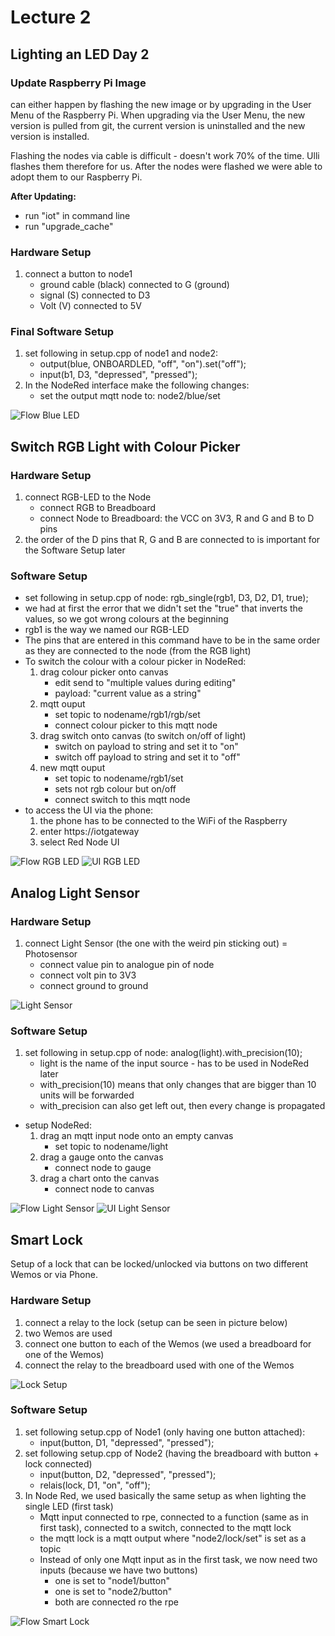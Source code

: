 # Lecture 2
## Lighting an LED Day 2
### Update Raspberry Pi Image
can either happen by flashing the new image or by upgrading in the User Menu of the Raspberry Pi. When upgrading via the User Menu, the new version is pulled from git, the current version is uninstalled and the new version is installed.

Flashing the nodes via cable is difficult - doesn't work 70% of the time. Ulli flashes them therefore for us. After the nodes were flashed we were able to adopt them to our Raspberry Pi.

**After Updating:**
- run "iot" in command line
- run "upgrade_cache"

### Hardware Setup
1. connect a button to node1
    - ground cable (black) connected to G (ground)
    - signal (S) connected to D3
    - Volt (V) connected to 5V

### Final Software Setup
1. set following in setup.cpp of node1 and node2: 
	- output(blue, ONBOARDLED, "off", "on").set("off");
	- input(b1, D3, "depressed", "pressed");
2. In the NodeRed interface make the following changes:
    - set the output mqtt node to: node2/blue/set

![Flow Blue LED](./images/flow_blue_led.PNG)

## Switch RGB Light with Colour Picker

### Hardware Setup
1. connect RGB-LED to the Node
    - connect RGB to Breadboard
    - connect Node to Breadboard: the VCC on 3V3, R and G and B to D pins
2. the order of the D pins that R, G and B are connected to is important for the Software Setup later

### Software Setup
- set following in setup.cpp of node: rgb_single(rgb1, D3, D2, D1, true);
- we had at first the error that we didn't set the "true" that inverts the values, so we got wrong colours at the beginning
- rgb1 is the way we named our RGB-LED
- The pins that are entered in this command have to be in the same order as they are connected to the node (from the RGB light)
- To switch the colour with a colour picker in NodeRed:
    1. drag colour picker onto canvas
        - edit send to "multiple values during editing"
        - payload: "current value as a string"
    2. mqtt ouput
        - set topic to nodename/rgb1/rgb/set
        - connect colour picker to this mqtt node
    3. drag switch onto canvas (to switch on/off of light)
        - switch on payload to string and set it to "on"
        - switch off payload to string and set it to "off"
    4. new mqtt ouput
        - set topic to nodename/rgb1/set
        - sets not rgb colour but on/off
        - connect switch to this mqtt node
- to access the UI via the phone:
    1. the phone has to be connected to the WiFi of the Raspberry
    2. enter https://iotgateway
    3. select Red Node UI

![Flow RGB LED](./images/flow_rgb_led.PNG)
![UI RGB LED](./images/ui_rgb_led.PNG)

## Analog Light Sensor
### Hardware Setup
1. connect Light Sensor (the one with the weird pin sticking out) = Photosensor
    - connect value pin to analogue pin of node
    - connect volt pin to 3V3
    - connect ground to ground

![Light Sensor](./images/light_sensor.jpeg)

### Software Setup
1. set following in setup.cpp of node: analog(light).with_precision(10);
    - light is the name of the input source - has to be used in NodeRed later
    - with_precision(10) means that only changes that are bigger than 10 units will be forwarded
    - with_precision can also get left out, then every change is propagated
- setup NodeRed:
    1. drag an mqtt input node onto an empty canvas
        - set topic to nodename/light
    2. drag a gauge onto the canvas
        - connect node to gauge
    3. drag a chart onto the canvas
        - connect node to canvas

![Flow Light Sensor](./images/flow_light_sensor.PNG)
![UI Light Sensor](./images/ui_light_sensor.PNG)

## Smart Lock
Setup of a lock that can be locked/unlocked via buttons on two different Wemos or via Phone.

### Hardware Setup
1. connect a relay to the lock (setup can be seen in picture below)
2. two Wemos are used
3. connect one button to each of the Wemos (we used a breadboard for one of the Wemos)
4. connect the relay to the breadboard used with one of the Wemos

![Lock Setup](./images/lock_setup.jpg)

### Software Setup
1. set following setup.cpp of Node1 (only having one button attached):
    - input(button, D1, "depressed", "pressed");
2. set following setup.cpp of Node2 (having the breadboard with button + lock connected)
    - input(button, D2, "depressed", "pressed"); 
    - relais(lock, D1, "on", "off");
3. In Node Red, we used basically the same setup as when lighting the single LED (first task)
    - Mqtt input connected to rpe, connected to a function (same as in first task), connected to a switch, connected to the mqtt lock
    - the mqtt lock is a mqtt output where "node2/lock/set" is set as a topic
    - Instead of only one Mqtt input as in the first task, we now need two inputs (because we have two buttons)
        - one is set to "node1/button"
        - one is set to "node2/button"
        - both are connected ro the rpe

![Flow Smart Lock](./images/flow_lock.PNG)

